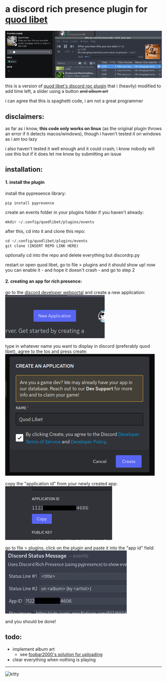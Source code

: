 # a discord rich presence plugin for [quod libet](https://github.com/quodlibet/quodlibet)
![example](docs/example.gif)

this is a version of [quod libet's discord rpc plugin](https://github.com/quodlibet/quodlibet/blob/main/quodlibet/ext/events/discord_status.py) that i (heavily) modified to add time left, a slider using a button ~~and album art~~

i can agree that this is spaghetti code, i am not a great programmer


## disclaimers:
as far as i know, **this code only works on linux** (as the original plugin throws an error if it detects macos/windows), though i haven't tested it on windows as i am too lazy

i also haven't tested it well enough and it could crash; i know nobody will use this but if it does let me know by submitting an issue

## installation:
#### 1. install the plugin
install the pypresence library:
```shell
pip install pypresence
```

create an events folder in your plugins folder if you haven't already:
```shell
mkdir ~/.config/quodlibet/plugins/events
```

after this, cd into it and clone this repo:
```shell
cd ~/.config/quodlibet/plugins/events
git clone (INSERT REPO LINK HERE)
```

optionally cd into the repo and delete everything but discordrp.py

restart or open quod libet, go to file > plugins and it should show up! 
now you can enable it - and hope it doesn't crash - and go to step 2
#### 2. creating an app for rich presence:
go to the [discord developer webportal](https://discord.com/developers/applications) and create a new application:
![press this button!](docs/appcreation1.png)

type in whatever name you want to display in discord (preferably quod libet), agree to the tos and press create:
![like this](docs/appcreation2.png)

copy the "application id" from your newly created app:
![this one!!!](docs/appcreation3.png)

go to file > plugins, click on the plugin and paste it into the "app id" field:
![who will actually see these tooltips](docs/appcreation4.png)

and you should be done!

## todo:
- implement album art
    - see [foobar2000's solution for uploading](https://github.com/s0hv/rust-imgur-upload)
- clear everything when nothing is playing

---
![kitty](http://placekitten.com/1000/200)